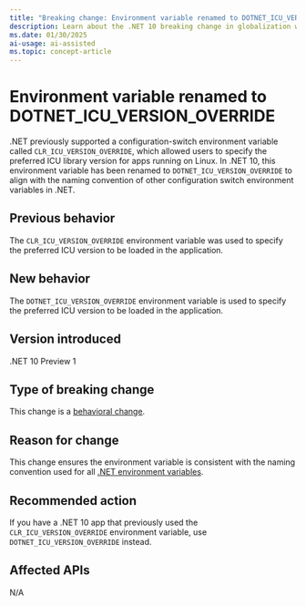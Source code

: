 ```yaml
---
title: "Breaking change: Environment variable renamed to DOTNET_ICU_VERSION_OVERRIDE"
description: Learn about the .NET 10 breaking change in globalization where the environment variable CLR_ICU_VERSION_OVERRIDE was renamed to DOTNET_ICU_VERSION_OVERRIDE.
ms.date: 01/30/2025
ai-usage: ai-assisted
ms.topic: concept-article
---
```


# Environment variable renamed to DOTNET_ICU_VERSION_OVERRIDE

.NET previously supported a configuration-switch environment variable called `CLR_ICU_VERSION_OVERRIDE`, which allowed users to specify the preferred ICU library version for apps running on Linux. In .NET 10, this environment variable has been renamed to `DOTNET_ICU_VERSION_OVERRIDE` to align with the naming convention of other configuration switch environment variables in .NET.

## Previous behavior

The `CLR_ICU_VERSION_OVERRIDE` environment variable was used to specify the preferred ICU version to be loaded in the application.

## New behavior

The `DOTNET_ICU_VERSION_OVERRIDE` environment variable is used to specify the preferred ICU version to be loaded in the application.

## Version introduced

.NET 10 Preview 1

## Type of breaking change

This change is a [behavioral change](../../categories.md#behavioral-change).

## Reason for change

This change ensures the environment variable is consistent with the naming convention used for all [.NET environment variables](../../../tools/dotnet-environment-variables.md).

## Recommended action

If you have a .NET 10 app that previously used the `CLR_ICU_VERSION_OVERRIDE` environment variable, use `DOTNET_ICU_VERSION_OVERRIDE` instead.

## Affected APIs

N/A
